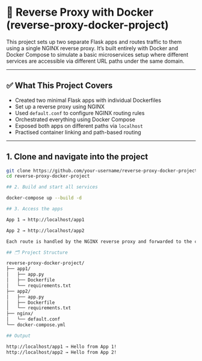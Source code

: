 # 🔁 Reverse Proxy with Docker (reverse-proxy-docker-project)

This project sets up two separate Flask apps and routes traffic to them using a single NGINX reverse proxy. It’s built entirely with Docker and Docker Compose to simulate a basic microservices setup where different services are accessible via different URL paths under the same domain.

---

## ✅ What This Project Covers

- Created two minimal Flask apps with individual Dockerfiles
- Set up a reverse proxy using NGINX
- Used `default.conf` to configure NGINX routing rules
- Orchestrated everything using Docker Compose
- Exposed both apps on different paths via `localhost`
- Practised container linking and path-based routing

---

## 1. Clone and navigate into the project

```bash
git clone https://github.com/your-username/reverse-proxy-docker-project.git
cd reverse-proxy-docker-project

## 2. Build and start all services

docker-compose up --build -d

## 3. Access the apps

App 1 → http://localhost/app1

App 2 → http://localhost/app2

Each route is handled by the NGINX reverse proxy and forwarded to the correct Flask app running in its own container.

## 🗂️ Project Structure

reverse-proxy-docker-project/
├── app1/
│   ├── app.py
│   ├── Dockerfile
│   └── requirements.txt
├── app2/
│   ├── app.py
│   ├── Dockerfile
│   └── requirements.txt
├── nginx/
│   └── default.conf
└── docker-compose.yml

## Output

http://localhost/app1 → Hello from App 1!
http://localhost/app2 → Hello from App 2!
